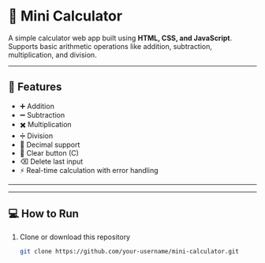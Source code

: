 # 🧮 Mini Calculator

A simple calculator web app built using **HTML, CSS, and JavaScript**.  
Supports basic arithmetic operations like addition, subtraction, multiplication, and division.

---

## 🚀 Features
- ➕ Addition  
- ➖ Subtraction  
- ✖️ Multiplication  
- ➗ Division  
- 🔢 Decimal support  
- 🧹 Clear button (C)  
- ⌫ Delete last input  
- ⚡ Real-time calculation with error handling  

---


---

## 💻 How to Run
1. Clone or download this repository  
   ```bash
   git clone https://github.com/your-username/mini-calculator.git

